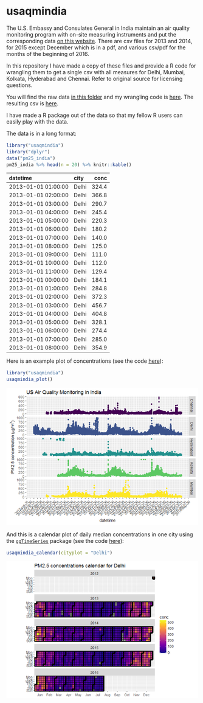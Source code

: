 usaqmindia
==========

The U.S. Embassy and Consulates General in India maintain an air quality monitoring program with on-site measuring instruments and put the corresponding data [on this website](http://newdelhi.usembassy.gov/airqualitydata.html). There are csv files for 2013 and 2014, for 2015 except December which is in a pdf, and various csv/pdf for the months of the beginning of 2016.

In this repository I have made a copy of these files and provide a R code for wrangling them to get a single csv with all measures for Delhi, Mumbai, Kolkata, Hyderabad and Chennai. Refer to original source for licensing questions.

You will find the raw data [in this folder](inst/extdata) and my wrangling code is [here](inst/pm25_consulate.R). The resulting csv is [here](inst/pm25USA.csv).

I have made a R package out of the data so that my fellow R users can easily play with the data.

The data is in a long format:

``` r
library("usaqmindia")
library("dplyr")
data("pm25_india")
pm25_india %>% head(n = 20) %>% knitr::kable()
```

| datetime            | city  |   conc|
|:--------------------|:------|------:|
| 2013-01-01 01:00:00 | Delhi |  324.4|
| 2013-01-01 02:00:00 | Delhi |  366.8|
| 2013-01-01 03:00:00 | Delhi |  290.7|
| 2013-01-01 04:00:00 | Delhi |  245.4|
| 2013-01-01 05:00:00 | Delhi |  220.3|
| 2013-01-01 06:00:00 | Delhi |  180.2|
| 2013-01-01 07:00:00 | Delhi |  140.0|
| 2013-01-01 08:00:00 | Delhi |  125.0|
| 2013-01-01 09:00:00 | Delhi |  111.0|
| 2013-01-01 10:00:00 | Delhi |  112.0|
| 2013-01-01 11:00:00 | Delhi |  129.4|
| 2013-01-01 00:00:00 | Delhi |  184.1|
| 2013-01-01 01:00:00 | Delhi |  284.8|
| 2013-01-01 02:00:00 | Delhi |  372.3|
| 2013-01-01 03:00:00 | Delhi |  456.7|
| 2013-01-01 04:00:00 | Delhi |  404.8|
| 2013-01-01 05:00:00 | Delhi |  328.1|
| 2013-01-01 06:00:00 | Delhi |  274.4|
| 2013-01-01 07:00:00 | Delhi |  285.0|
| 2013-01-01 08:00:00 | Delhi |  354.9|

Here is an example plot of concentrations (see the code [here](R/redo_plot.R)):

``` r
library("usaqmindia")
usaqmindia_plot()
```

![](README_files/figure-markdown_github/unnamed-chunk-2-1.png)

And this is a calendar plot of daily median concentrations in one city using the [`ggTimeSeries`](https://github.com/Ather-Energy/ggTimeSeries) package (see the code [here](R/calendar.R)):

``` r
usaqmindia_calendar(cityplot = "Delhi")
```

![](README_files/figure-markdown_github/unnamed-chunk-3-1.png)
